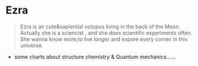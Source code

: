 # Ezra
 > Ezra is an cute&sapiential octopus living in the back of the Moon. 
Actually she is a sciencist , and she does scientific experiments often. 
She wanna know more,to live longer and expore every corner in this universe.
 * some charts about structure chemistry & Quantum mechanics……
